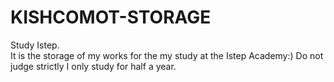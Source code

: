 # KISHCOMOT-STORAGE
Study Istep.  
It is the storage of my works for the my study at the Istep Academy:)
Do not judge strictly I only study for half a year.
